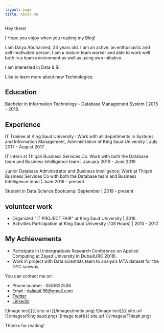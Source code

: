 ```yaml
---
layout: page
title: About Me
---
```


<p class="message">
Hey there!

I Hope you enjoy when you reading my Blog!
</p>

I am Dalya Abuhaimed, 23 years old. I am an active, an enthusiastic and self-motivated person. I am a mature team worker and able to work well both in a team environment as well as using own initiative.

I am interested in Data & BI.

Like to learn more about new Technologies.


## Education

Bachelor in Information Technology - Database Management System  |  2015 - 2018.

## Experience

IT Trainee at King Saud University :
Work with all departments in Systems and Information Management, Administration of King Saud University |  July 2017 - August 2017.


IT Intern at Thiqah Business Services Co:
Work with both the Database team and Business Intelligence team  |  January 2019 - June 2019.


Junior Database Administrator and Business intelligence:
Work at Thiqah Business Services Co with both the Database team and Business Intelligence team  |  June 2019 -  present.


Student in Data Science Bootcamp:
September   |  2019 -  present.

## volunteer work

* Organized "IT PROJECT FAIR" at King Saud University | 2016.
* Activities Participation at King Saud University (108 Hours)  |  2015 - 2017.

## My Achievements

* Participate in Undergraduate Research Conference on Applied Computing at Zayed University in Dubai(URC 2018).
* Work in project with Data scientists team to analysis MTA dataset for the NYC subway.


You can contact me on:

* Phone number : 0551622538
* Email : daliaait.96@gmail.com
* [Twitter](https://twitter.com/D_Abuhaimed)
* [LinkedIn](https://www.linkedin.com/in/dalia-abuhaimed-344535162/)

![Image test]({{ site.url }}/images/metis.png)   ![Image test]({{ site.url }}/images/King saud.png)
![Image test]({{ site.url }}/images/Thiqah.png)


Thanks for reading!
